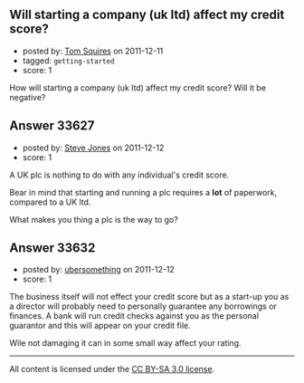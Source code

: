 ## Will starting a company (uk ltd) affect my credit score?

- posted by: [Tom Squires](https://stackexchange.com/users/-1/11392-tom-squires) on 2011-12-11
- tagged: `getting-started`
- score: 1

How will starting a company (uk ltd) affect my credit score? Will it be negative?


## Answer 33627

- posted by: [Steve Jones](https://stackexchange.com/users/-1/12985-steve-jones) on 2011-12-12
- score: 1

A UK plc is nothing to do with any individual's credit score.

Bear in mind that starting and running a plc requires a **lot** of paperwork, compared to a UK ltd.

What makes you thing a plc is the way to go?


## Answer 33632

- posted by: [ubersomething](https://stackexchange.com/users/-1/14969-ubersomething) on 2011-12-12
- score: 1

The business itself will not effect your credit score but as a start-up you as a director will probably need to personally guarantee any borrowings or finances. A bank will run credit checks against you as the personal guarantor and this will appear on your credit file. 

Wile not damaging it can in some small way affect your rating.   



---

All content is licensed under the [CC BY-SA 3.0 license](https://creativecommons.org/licenses/by-sa/3.0/).
